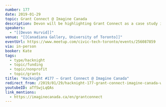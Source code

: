 ```yaml
---
number: 177
date: 2019-01-29
topic: Grant Connect @ Imagine Canada
description: Devon will be highlighting Grant Connect as a case study in commercializing nonprofit tech innovation. A custom SaaS application used by thousands of Canadian fundraisers, the latest iteration of Grant Connect is currently in Beta. Devon will talk about some of the challenges they faced (and are still facing) getting there, and lessons learned from years of product and business model innovation in the nonprofit sector.
speakers:
  - "[[Devon Hurvid]]"
venue: "[[Canadiana Gallery, University of Toronto]]"
eventUrl: https://www.meetup.com/civic-tech-toronto/events/256087859
via: in-person
booker: Kate
tags:
  - type/hacknight
  - topic/funding
  - topic/nonprofit
  - topic/grants
title: "Hacknight #177 – Grant Connect @ Imagine Canada"
redirect_from: /2019/01/29/hacknight-177-grant-connect-imagine-canada-with-devon-hurvid/
youtubeID: aTfSwjLqQAs
link_mentions:
  - https://imaginecanada.ca/en/grantconnect
---
```

